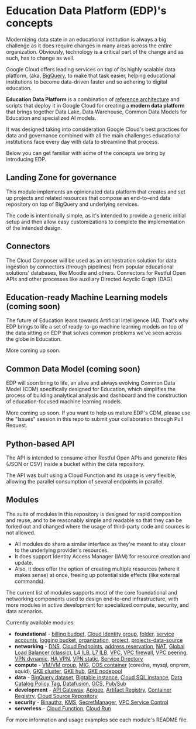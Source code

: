 # Education Data Platform (EDP)'s concepts

Modernizing data state in an educational institution is always a big challenge as it does require changes in many areas across the entire organization. Obviously, technology is a critical part of the change and as such, has to change as well.

Google Cloud offers leading services on top of its highly scalable data platform, (aka, [BigQuery](https://cloud.google.com/bigquery), to make that task easier, helping educational institutions to become data-driven faster and so adhering to digital education.

**Education Data Platform** is a combination of [reference architecture](edp-architecture.md) and scripts that deploy it in Google Cloud for creating a **modern data platform** that brings together Data Lake, Data Warehouse, Common Data Models for Education and specialized AI models.

It was designed taking into consideration Google Cloud's best practices for data and governance combined with all the main challenges educational institutions face every day with data to streamline that process.

Below you can get familiar with some of the concepts we bring by introducing EDP.

## Landing Zone for governance

This module implements an opinionated data platform that creates and set up projects and related resources that compose an end-to-end data repository on top of BigQuery and underlying services.

The code is intentionally simple, as it's intended to provide a generic initial setup and then allow easy customizations to complete the implementation of the intended design.

## Connectors

The Cloud Composer will be used as an orchestration solution for data ingestion by connectors (through pipelines) from popular educational solutions' databases, like Moodle and others. Connectors for Restful Open APIs and other processes like auxiliary Directed Acyclic Graph (DAG).

## Education-ready Machine Learning models (coming soon)

The future of Education leans towards Artificial Intelligence (AI). That's why EDP brings to life a set of ready-to-go machine learning models on top of the data sitting on EDP that solves common problems we've seen across the globe in Education.

More coming up soon.

## Common Data Model (coming soon)

EDP will soon bring to life, an alive and always evolving Common Data Model (CDM) specifically designed for Education, which simplifies the process of building analytical analysis and dashboard and the construction of education-focused machine learning models.

More coming up soon. If you want to help us mature EDP's CDM, please use the "Issues" session in this repo to submit your collaboration through Pull Request.

## Python-based API

The API is intended to consume other Restful Open APIs and generate files (JSON or CSV) inside a bucket within the data repository.

The API was built using a Cloud Function and its usage is very flexible, allowing the parallel consumption of several endpoints in parallel.

## Modules

The suite of modules in this repository is designed for rapid composition and reuse, and to be reasonably simple and readable so that they can be forked out and changed where the usage of third-party code and sources is not allowed.

* All modules do share a similar interface as they're meant to stay closer to the underlying provider's resources.
* It does support Identity Access Manager (IAM) for resource creation and update.
* Also, it does offer the option of creating multiple resources (where it makes sense) at once, freeing up potential side effects (like external commands).

The current list of modules supports most of the core foundational and networking components used to design end-to-end infrastructure, with more modules in active development for specialized compute, security, and data scenarios.

Currently available modules:

- **foundational** - [billing budget](terraform-modules/billing-budget), [Cloud Identity group](terraform-modules/cloud-identity-group/), [folder](terraform-modules/folder), [service accounts](terraform-modules/iam-service-account), [logging bucket](terraform-modules/logging-bucket), [organization](terraform-modules/organization), [project](terraform-modules/project), [projects-data-source](terraform-modules/projects-data-source)
- **networking** - [DNS](terraform-modules/dns), [Cloud Endpoints](terraform-modules/endpoints), [address reservation](terraform-modules/net-address), [NAT](terraform-modules/net-cloudnat), [Global Load Balancer (classic)](terraform-modules/net-glb/), [L4 ILB](terraform-modules/net-ilb), [L7 ILB](terraform-modules/net-ilb-l7), [VPC](terraform-modules/net-vpc), [VPC firewall](terraform-modules/net-vpc-firewall), [VPC peering](terraform-modules/net-vpc-peering), [VPN dynamic](terraform-modules/net-vpn-dynamic), [HA VPN](terraform-modules/net-vpn-ha), [VPN static](terraform-modules/net-vpn-static), [Service Directory](terraform-modules/service-directory)
- **compute** - [VM/VM group](terraform-modules/compute-vm), [MIG](terraform-modules/compute-mig), [COS container](terraform-modules/cloud-config-container/cos-generic-metadata/) (coredns, mysql, onprem, squid), [GKE cluster](terraform-modules/gke-cluster), [GKE hub](terraform-modules/gke-hub), [GKE nodepool](terraform-modules/gke-nodepool)
- **data** - [BigQuery dataset](terraform-modules/bigquery-dataset), [Bigtable instance](terraform-modules/bigtable-instance), [Cloud SQL instance](terraform-modules/cloudsql-instance), [Data Catalog Policy Tag](terraform-modules/data-catalog-policy-tag), [Datafusion](terraform-modules/datafusion), [GCS](terraform-modules/gcs), [Pub/Sub](terraform-modules/pubsub)
- **development** - [API Gateway](terraform-modules/api-gateway), [Apigee](terraform-modules/apigee), [Artifact Registry](terraform-modules/artifact-registry), [Container Registry](terraform-modules/container-registry), [Cloud Source Repository](terraform-modules/source-repository)
- **security** - [Binauthz](terraform-modules/binauthz/), [KMS](terraform-modules/kms), [SecretManager](terraform-modules/secret-manager), [VPC Service Control](terraform-modules/vpc-sc)
- **serverless** - [Cloud Function](terraform-modules/cloud-function), [Cloud Run](terraform-modules/cloud-run)

For more information and usage examples see each module's README file.